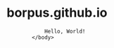 # borpus.github.io

<html lang="en">
<head>
    <meta charset="UTF-8">
    <title>Hello, World!</title>
            </head>
<body>

                Hello, World!
            </body>
</html>